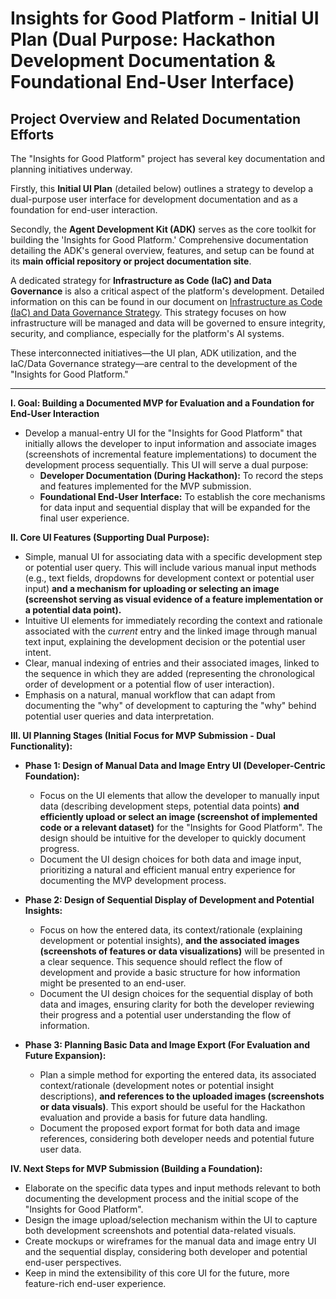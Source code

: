 # Insights for Good Platform - Initial UI Plan (Dual Purpose: Hackathon Development Documentation & Foundational End-User Interface)

## Project Overview and Related Documentation Efforts

The "Insights for Good Platform" project has several key documentation and planning initiatives underway.

Firstly, this **Initial UI Plan** (detailed below) outlines a strategy to develop a dual-purpose user interface for development documentation and as a foundation for end-user interaction.

Secondly, the **Agent Development Kit (ADK)** serves as the core toolkit for building the 'Insights for Good Platform.' Comprehensive documentation detailing the ADK's general overview, features, and setup can be found at its **main official repository or project documentation site**.

A dedicated strategy for **Infrastructure as Code (IaC) and Data Governance** is also a critical aspect of the platform's development. Detailed information on this can be found in our document on [Infrastructure as Code (IaC) and Data Governance Strategy](https://github.com/eeshvardasikcm/insight-for-good-platform-adk/blob/planning/planning/docs/iac-data-governance-strategy.md). This strategy focuses on how infrastructure will be managed and data will be governed to ensure integrity, security, and compliance, especially for the platform's AI systems.

These interconnected initiatives—the UI plan, ADK utilization, and the IaC/Data Governance strategy—are central to the development of the "Insights for Good Platform."

---

**I. Goal: Building a Documented MVP for Evaluation and a Foundation for End-User Interaction**

* Develop a manual-entry UI for the "Insights for Good Platform" that initially allows the developer to input information and associate images (screenshots of incremental feature implementations) to document the development process sequentially. This UI will serve a dual purpose:
    * **Developer Documentation (During Hackathon):** To record the steps and features implemented for the MVP submission.
    * **Foundational End-User Interface:** To establish the core mechanisms for data input and sequential display that will be expanded for the final user experience.

**II. Core UI Features (Supporting Dual Purpose):**

* Simple, manual UI for associating data with a specific development step or potential user query. This will include various manual input methods (e.g., text fields, dropdowns for development context or potential user input) **and a mechanism for uploading or selecting an image (screenshot serving as visual evidence of a feature implementation or a potential data point).**
* Intuitive UI elements for immediately recording the context and rationale associated with the *current* entry and the linked image through manual text input, explaining the development decision or the potential user intent.
* Clear, manual indexing of entries and their associated images, linked to the sequence in which they are added (representing the chronological order of development or a potential flow of user interaction).
* Emphasis on a natural, manual workflow that can adapt from documenting the "why" of development to capturing the "why" behind potential user queries and data interpretation.

**III. UI Planning Stages (Initial Focus for MVP Submission - Dual Functionality):**

* **Phase 1: Design of Manual Data and Image Entry UI (Developer-Centric Foundation):**
    * Focus on the UI elements that allow the developer to manually input data (describing development steps, potential data points) **and efficiently upload or select an image (screenshot of implemented code or a relevant dataset)** for the "Insights for Good Platform". The design should be intuitive for the developer to quickly document progress.
    * Document the UI design choices for both data and image input, prioritizing a natural and efficient manual entry experience for documenting the MVP development process.

* **Phase 2: Design of Sequential Display of Development and Potential Insights:**
    * Focus on how the entered data, its context/rationale (explaining development or potential insights), **and the associated images (screenshots of features or data visualizations)** will be presented in a clear sequence. This sequence should reflect the flow of development and provide a basic structure for how information might be presented to an end-user.
    * Document the UI design choices for the sequential display of both data and images, ensuring clarity for both the developer reviewing their progress and a potential user understanding the flow of information.

* **Phase 3: Planning Basic Data and Image Export (For Evaluation and Future Expansion):**
    * Plan a simple method for exporting the entered data, its associated context/rationale (development notes or potential insight descriptions), **and references to the uploaded images (screenshots or data visuals)**. This export should be useful for the Hackathon evaluation and provide a basis for future data handling.
    * Document the proposed export format for both data and image references, considering both developer needs and potential future user data.

**IV. Next Steps for MVP Submission (Building a Foundation):**

* Elaborate on the specific data types and input methods relevant to both documenting the development process and the initial scope of the "Insights for Good Platform".
* Design the image upload/selection mechanism within the UI to capture both development screenshots and potential data-related visuals.
* Create mockups or wireframes for the manual data and image entry UI and the sequential display, considering both developer and potential end-user perspectives.
* Keep in mind the extensibility of this core UI for the future, more feature-rich end-user experience.
